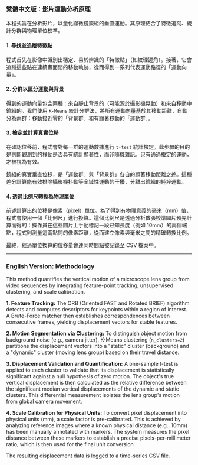 ### 繁體中文版：影片運動分析原理

本程式旨在分析影片，以量化顯微鏡鏡組的垂直運動。其原理結合了特徵追蹤、統計分群與物理單位校準。

#### 1. 尋找並追蹤特徵點
程式首先在影像中識別出穩定、易於辨識的「特徵點」（如紋理邊角）。接著，它會追蹤這些點在連續畫面間的移動軌跡，從而得到一系列代表運動路徑的「運動向量」。

#### 2. 分群以區分運動與背景
得到的運動向量包含兩種：來自靜止背景的（可能源於攝影機晃動）和來自移動中鏡組的。我們使用 `K-Means` 統計分群法，將所有運動向量基於其移動距離，自動分為兩群：移動接近零的「背景群」和有顯著移動的「運動群」。

#### 3. 檢定並計算真實位移
在確認位移前，程式會對每一群的運動數據進行 `t-test` 統計檢定。此步驟的目的是判斷觀測到的移動是否具有統計顯著性，而非隨機雜訊。只有通過檢定的運動，才被視為有效。

鏡組的真實垂直位移，是「運動群」與「背景群」各自的顯著移動距離之差。這種差分計算能有效排除攝影機抖動等全域性運動的干擾，分離出鏡組的純粹運動。

#### 4. 透過比例尺轉換為物理單位
前述計算出的位移是像素（pixel）單位。為了得到有物理意義的毫米（mm）值，程式會使用一個「比例尺」進行換算。這個比例尺是透過分析數張校準圖片預先計算而得的：操作員在這些圖片上手動標記一段已知長度（例如 10mm）的兩個端點，程式則測量這兩點間的像素距離，從而建立像素與毫米之間的精確轉換比例。

最終，經過單位換算的位移量會連同時間點被記錄至 CSV 檔案中。

---

### English Version: Methodology

This method quantifies the vertical motion of a microscope lens group from video sequences by integrating feature-point tracking, unsupervised clustering, and scale calibration.

**1. Feature Tracking:**
The ORB (Oriented FAST and Rotated BRIEF) algorithm detects and computes descriptors for keypoints within a region of interest. A Brute-Force matcher then establishes correspondences between consecutive frames, yielding displacement vectors for stable features.

**2. Motion Segmentation via Clustering:**
To distinguish object motion from background noise (e.g., camera jitter), K-Means clustering (`n_clusters=2`) partitions the displacement vectors into a "static" cluster (background) and a "dynamic" cluster (moving lens group) based on their travel distance.

**3. Displacement Validation and Quantification:**
A one-sample t-test is applied to each cluster to validate that its displacement is statistically significant against a null hypothesis of zero motion. The object's true vertical displacement is then calculated as the relative difference between the significant median vertical displacements of the dynamic and static clusters. This differential measurement isolates the lens group's motion from global camera movement.

**4. Scale Calibration for Physical Units:**
To convert pixel displacement into physical units (mm), a scale factor is pre-calibrated. This is achieved by analyzing reference images where a known physical distance (e.g., 10mm) has been manually annotated with markers. The system measures the pixel distance between these markers to establish a precise pixels-per-millimeter ratio, which is then used for the final unit conversion.

The resulting displacement data is logged to a time-series CSV file.